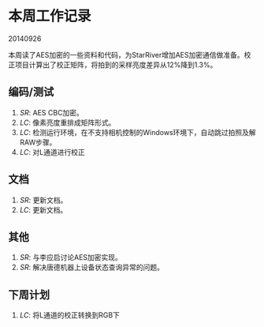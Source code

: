 # 本周工作记录

20140926

本周读了AES加密的一些资料和代码，为StarRiver增加AES加密通信做准备。校正项目计算出了校正矩阵，将拍到的采样亮度差异从12%降到1.3%。

## 编码/测试

1. *SR*: AES CBC加密。
2. *LC*: 像素亮度重排成矩阵形式。
3. *LC*: 检测运行环境，在不支持相机控制的Windows环境下，自动跳过拍照及解RAW步骤。
4. *LC*: 对L通道进行校正

## 文档

1. *SR*: 更新文档。
2. *LC*: 更新文档。

## 其他

1. *SR*: 与李应启讨论AES加密实现。
2. *SR*: 解决唐德机器上设备状态查询异常的问题。

## 下周计划

1. *LC*: 将L通道的校正转换到RGB下
